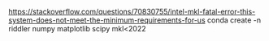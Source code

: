 https://stackoverflow.com/questions/70830755/intel-mkl-fatal-error-this-system-does-not-meet-the-minimum-requirements-for-us
conda create -n riddler numpy matplotlib scipy mkl<2022
